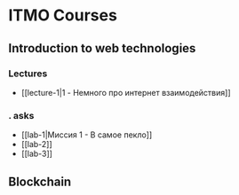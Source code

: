 # ITMO Courses

## Introduction to web technologies
### Lectures
- [[lecture-1|1 - Немного про интернет взаимодействия]] 
### . asks
- [[lab-1|Миссия 1 - В самое пекло]] 
- [[lab-2]]  
- [[lab-3]]  
## Blockchain

